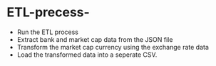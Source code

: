 # ETL-precess-
- Run the ETL process 
- Extract bank and market cap data from the JSON file 
- Transform the market cap currency using the exchange rate data 
- Load the transformed data into a seperate CSV.
